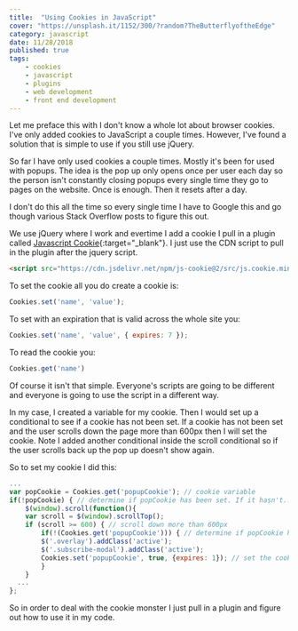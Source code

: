 ```yaml
---
title:  "Using Cookies in JavaScript" 
cover: "https://unsplash.it/1152/300/?random?TheButterflyoftheEdge"
category: javascript
date: 11/28/2018
published: true
tags:
    - cookies
    - javascript
    - plugins
    - web development
    - front end development
---
```


Let me preface this with I don't know a whole lot about browser cookies. I've only added cookies to JavaScript a couple times. However, I've found a solution that is simple to use if you still use jQuery.

So far I have only used cookies a couple times. Mostly it's been for used with popups. The idea is the pop up only opens once per user each day so the person isn't constantly closing popups every single time they go to pages on the website. Once is enough. Then it resets after a day.

I don't do this all the time so every single time I have to Google this and go though various Stack Overflow posts to figure this out. 

We use jQuery where I work and evertime I add a cookie I pull in a plugin called [Javascript Cookie](https://github.com/js-cookie/js-cookie){:target="_blank"}. I just use the CDN script to pull in the plugin after the jquery script.

```html
<script src="https://cdn.jsdelivr.net/npm/js-cookie@2/src/js.cookie.min.js"></script>
```

To set the cookie all you do create a cookie is:

```javascript
Cookies.set('name', 'value');
```

To set with an expiration that is valid across the whole site you:

```javascript
Cookies.set('name', 'value', { expires: 7 });
```

To read the cookie you:

```javascript
Cookies.get('name')
```

Of course it isn't that simple. Everyone's scripts are going to be different and everyone is going to use the script in a different way.

In my case, I created a variable for my cookie. Then I would set up a conditional to see if a cookie has not been set. If a cookie has not been set and the user scrolls down the page more than 600px then I will set the cookie. Note I added another conditional inside the scroll conditional so if the user scrolls back up the pop up doesn't show again. 

So to set my cookie I did this:

```javascript
...
var popCookie = Cookies.get('popupCookie'); // cookie variable
if(!popCookie) { // determine if popCookie has been set. If it hasn't...
    $(window).scroll(function(){
    var scroll = $(window).scrollTop();
    if (scroll >= 600) { // scroll down more than 600px
        if(!(Cookies.get('popupCookie'))) { // determine if popCookie has been set. If it hasn't...
        $('.overlay').addClass('active');
        $('.subscribe-modal').addClass('active');
        Cookies.set('popupCookie', true, {expires: 1}); // set the cookie and it will expire in 1 day
        }
    }
  ...
};
```

So in order to deal with the cookie monster I just pull in a plugin and figure out how to use it in my code.




